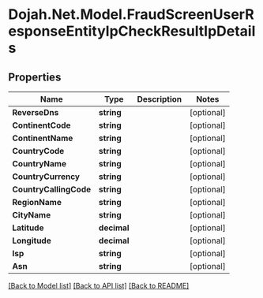 # Dojah.Net.Model.FraudScreenUserResponseEntityIpCheckResultIpDetails

## Properties

Name | Type | Description | Notes
------------ | ------------- | ------------- | -------------
**ReverseDns** | **string** |  | [optional] 
**ContinentCode** | **string** |  | [optional] 
**ContinentName** | **string** |  | [optional] 
**CountryCode** | **string** |  | [optional] 
**CountryName** | **string** |  | [optional] 
**CountryCurrency** | **string** |  | [optional] 
**CountryCallingCode** | **string** |  | [optional] 
**RegionName** | **string** |  | [optional] 
**CityName** | **string** |  | [optional] 
**Latitude** | **decimal** |  | [optional] 
**Longitude** | **decimal** |  | [optional] 
**Isp** | **string** |  | [optional] 
**Asn** | **string** |  | [optional] 

[[Back to Model list]](../README.md#documentation-for-models) [[Back to API list]](../README.md#documentation-for-api-endpoints) [[Back to README]](../README.md)

